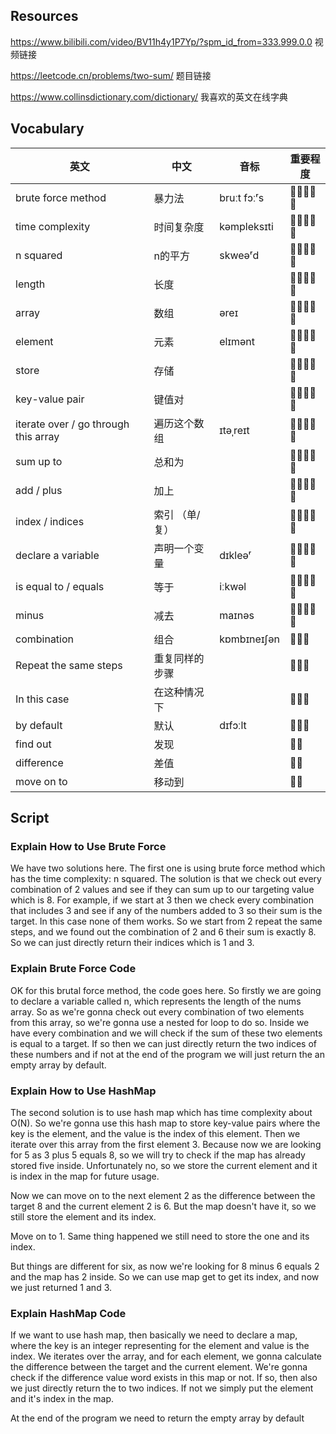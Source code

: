 ## Resources
https://www.bilibili.com/video/BV11h4y1P7Yp/?spm_id_from=333.999.0.0 视频链接

https://leetcode.cn/problems/two-sum/ 题目链接

https://www.collinsdictionary.com/dictionary/ 我喜欢的英文在线字典


## Vocabulary

|     英文                       	|     中文              	|     音标           	|     重要程度    	|
|--------------------------------	|-----------------------	|--------------------	|-----------------	|
|     brute force method         	|     暴力法            	|     bruːt fɔːʳs    	|     🌟🌟🌟🌟🌟       	|
|     time complexity            	|     时间复杂度        	|     kəmpleksɪti    	|     🌟🌟🌟🌟🌟       	|
|     n squared                  	|     n的平方           	|     skweəʳd        	|     🌟🌟🌟🌟🌟       	|
|     length                     	|     长度              	|                    	|     🌟🌟🌟🌟🌟       	|
|     array                      	|     数组              	|     əreɪ           	|     🌟🌟🌟🌟🌟       	|
|     element                    	|     元素              	|     elɪmənt        	|     🌟🌟🌟🌟🌟       	|
|     store                      	|     存储              	|                    	|     🌟🌟🌟🌟🌟       	|
|     key-value pair             	|     键值对            	|                    	|     🌟🌟🌟🌟🌟       	|
|     iterate over / go through this array    	|     遍历这个数组      	|     ɪtəˌreɪt       	|     🌟🌟🌟🌟🌟       	|
|     sum up to                  	|     总和为            	|                    	|     🌟🌟🌟🌟🌟       	|
|     add / plus                 	|     加上              	|                    	|     🌟🌟🌟🌟🌟       	|
|     index / indices            	|     索引 （单/复）    	|                    	|     🌟🌟🌟🌟🌟       	|
|     declare a variable         	|     声明一个变量      	|     dɪkleəʳ        	|     🌟🌟🌟🌟🌟       	|
|     is equal to / equals       	|     等于              	|     iːkwəl         	|     🌟🌟🌟🌟🌟       	|
|     minus         	|     减去              	|     maɪnəs         	|     🌟🌟🌟🌟🌟       	|
|     combination                	|     组合              	|     kɒmbɪneɪʃən    	|     🌟🌟🌟         	|
|     Repeat the same steps      	|     重复同样的步骤    	|                    	|     🌟🌟🌟         	|
|     In this case               	|     在这种情况下      	|                    	|     🌟🌟🌟         	|
|     by default                 	|     默认              	|     dɪfɔːlt        	|     🌟🌟🌟         	|
|     find out                   	|     发现              	|                    	|     🌟🌟          	|
|     difference                 	|     差值              	|                    	|     🌟🌟          	|
|     move on to                 	|     移动到            	|                    	|     🌟🌟          	|

## Script
### Explain How to Use Brute Force
We have two solutions here. The first one is using brute force method
which has the time complexity: n squared. The solution is that we check out every combination of 2 values and see if they can sum up to our targeting value
which is 8. For example, if we start at 3 then we check every combination
that includes 3
and see if any of the numbers added to 3
so their sum is the target. In this case none of them works.
So we start from 2
repeat the same steps,
and we found out the combination of 2 and 6
their sum is exactly 8.
So we can just directly return their indices
which is 1 and 3.

### Explain Brute Force Code
OK for this brutal force method,
the code goes here.
So firstly we are going to declare a variable called n,
which represents the length of the nums array.
So as we're gonna check out
every combination of two elements from this array,
so we're gonna use a nested for loop to do so.
Inside we have every combination and we will check
if the sum of these two elements is equal to a target. If so
then
we can just directly return the two indices of these numbers
and if not at the end of the program
we will just return the an empty array by default.

### Explain How to Use HashMap
The second solution is to use hash map
which has time complexity about O(N). So
we're gonna use this hash map to store key-value pairs
where the key is the element, 
and the value is the index of this element.
Then we iterate over this array from the first element 3.
Because now
we are looking for 5 as 3 plus 5 equals 8,
so we will try to check if the map has already
stored five inside.
Unfortunately no,
so we store the current
element and it is index in the map for future usage.

Now we can move on to the next element 2
as the difference between the
target 8 and the current element 2 is 6.
But the map doesn't have it, so we still
store the element and its index.

Move on to 1. Same thing happened we still need to
store the one and its index.

But things are different for six,
as now we're looking for
8 minus 6 equals 2 and the map has 2 inside.
So we can use map
get to get its index, and now we just returned 1 and 3.

### Explain HashMap Code
If we want to use hash map,
then basically we need to declare a map,
where the key
is an integer representing for the element and value is the index.
We iterates over the array, and for each element,
we gonna calculate
the difference between the target and the current element.
We're gonna check
if the difference value word exists in this map or not.
If so, then
also we just directly return the to two indices.
If not we simply put the element and it's
index in the map.

At the end of the program
we need to return the empty array by default
